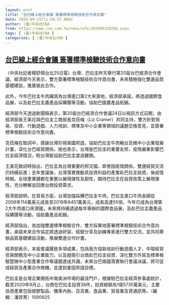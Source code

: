 ```yaml
---
layout: post
title: "台巴線上經合會議 簽署標準檢驗技術合作意向書"
date: 2020-09-25T11:56:57.000Z
author: (臺)中央社CNA
from: https://www.cna.com.tw/news/afe/202009250268.aspx
tags: [ (臺)中央社CNA ]
categories: [ (臺)中央社CNA ]
---
```

<!--1601035017000-->
[台巴線上經合會議 簽署標準檢驗技術合作意向書](https://www.cna.com.tw/news/afe/202009250268.aspx)
------

<div>
<div></div><div class="paragraph"><p>（中央社記者楊舒晴台北25日電）台灣、巴拉圭昨天舉行第20屆台巴經濟合作會議，經濟部今天表示，雙方簽署標準檢驗技術合作意向書，未來積極強化雙邊品質基礎建設，推廣彼此合作。</p><p>此外，今年巴拉圭牛肉躍居為台灣進口第2大來源地，經濟部承諾，將透過國際食品展，以及赴巴拉圭農產品採購團等活動，協助巴國農產品拓銷。</p><p>經濟部今天透過新聞稿表示，第20屆台巴經濟合作會議24日以視訊方式召開，由經濟部長王美花與巴拉圭工商部長克菈梅（Liz Cramer）共同主持，雙方針對貿易、投資、行動遊戲、人力培訓、標準及中小企業等領域的議題交換意見，並簽署標準檢驗技術合作意向書。</p><p>克菈梅在致詞中，感謝台灣珍視兩國邦誼，協助巴拉圭牛肉輸台及微中小企業發展計畫，深化台巴經貿關係。她也表示，台灣是巴拉圭的重要友邦，疫情嚴重影響巴拉圭經濟情況，盼台灣能協助巴拉圭度過難關。</p><p>王美花致詞時指出，巴拉圭為台灣重要的邦交國，即使因疫情關係，雙邊經貿交流仍持續前進；去年會議後，台灣落實推動具投資利益的產業赴巴拉圭投資，後疫情時期，全球產業鏈都在重整以展現彈性及韌性，期待巴拉圭在投資政策上展現彈性，充分瞭解並回應台商投資需求。</p><p>經濟部說明，在貿易方面，台灣加強採購巴拉圭牛肉，巴拉圭進口牛肉金額從2006年114萬美元成長至2019年6451萬美元，成長高達55倍，今年已成為台灣第2大牛肉進口來源國，未來將持續透過每年舉辦的國際食品展，及赴巴拉圭農產品採購團等活動，協助農產品拓銷。</p><p>經濟部指出，為加強雙邊標準檢驗合作，雙方採異地簽署標準檢驗技術合作意向書，承諾未來合作協定將透過研習、經驗分享及訓練專家進行雙方交流，並共同舉辦品質基礎建設活動，推展雙邊合作計畫。</p><p>經濟部表示，本屆會議獲致多項成果，包括我方協助培訓行動遊戲人才、中階經貿官員關務及中小企業能力，以及就吸引台商赴巴拉圭投資、深化雙方外貿及標準檢驗暨微中小型產業合作等議題達成共識，未來台巴兩國落實執行會議決議，將可促成經貿及產業合作商機，並達到鞏固邦誼目標。</p><p>巴拉圭是台灣企業開拓中南美洲市場的最佳門戶，根據駐巴拉圭經濟參事處統計，截至2020年9月止，台商在巴拉圭投資38件，投資總額為1億5735萬美元，主要投資產業包括塑膠製品、機車內胎、百貨業、食品業、貿易業及資通訊等。（編輯：潘羿菁）1090925</p></div>
</div>
